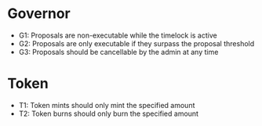 

# Governor
- G1: Proposals are non-executable while the timelock is active
- G2: Proposals are only executable if they surpass the proposal threshold
- G3: Proposals should be cancellable by the admin at any time

# Token
- T1: Token mints should only mint the specified amount
- T2: Token burns should only burn the specified amount